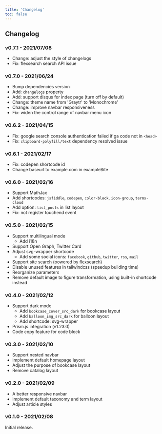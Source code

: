 ```yaml
---
title: 'Changelog'
toc: false
---
```


## Changelog

### v0.7.1 - 2021/07/08

* Change: adjust the style of changelogs
* Fix: flexsearch search API issue

### v0.7.0 - 2021/06/24

* Bump dependencies version
* Add: `changelogs` property
* Add: support disqus for index page (turn off by default)
* Change: theme name from 'Graytr' to 'Monochrome'
* Change: improve navbar responsiveness
* Fix: widen the control range of navbar menu icon

### v0.6.2 - 2021/04/15

* Fix: google search console authentication failed if ga code not in `<head>`
* Fix: `clipboard-polyfill/text` dependency resolved issue

### v0.6.1 - 2021/02/17

* Fix: codepen shortcode id
* Change baseurl to example.com in exampleSite

### v0.6.0 - 2021/02/16

* Support MathJax
* Add shortcodes: `jsfiddle`, `codepen`, `color-block`, `icon-group`, `terms-cloud`
* Add option: `list_posts` in list layout
* Fix: not register touchend event

### v0.5.0 - 2021/02/15

* Support multilingual mode
  * Add i18n
* Support Open Graph, Twitter Card
* Adjust svg-wrapper shortcode
  * Add some social icons: `facebook`, `github`, `twitter`, `rss`, `mail`
* Support site search (powered by flexsearch)
* Disable unused features in tailwindcss (speedup building time)
* Reorganize parameters
* Remove default image to figure transformation, using built-in shortcode instead

### v0.4.0 - 2021/02/12

* Support dark mode
  * Add `bookcase_cover_src_dark` for bookcase layout
  * Add `balloon_img_src_dark` for balloon layout
  * Add shortcode: svg-wrapper
* Prism.js integration (v1.23.0)
* Code copy feature for code block

### v0.3.0 - 2021/02/10

* Support nested navbar
* Implement default homepage layout
* Adjust the purpose of bookcase layout
* Remove catalog layout

### v0.2.0 - 2021/02/09

* A better responsive navbar
* Implement default taxonomy and term layout
* Adjust article styles

### v0.1.0 - 2021/02/08

Initial release.

